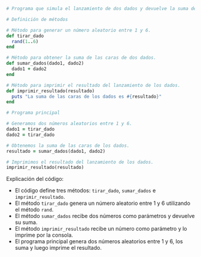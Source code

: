 ```ruby
# Programa que simula el lanzamiento de dos dados y devuelve la suma de sus caras.

# Definición de métodos

# Método para generar un número aleatorio entre 1 y 6.
def tirar_dado
  rand(1..6)
end

# Método para obtener la suma de las caras de dos dados.
def sumar_dados(dado1, dado2)
  dado1 + dado2
end

# Método para imprimir el resultado del lanzamiento de los dados.
def imprimir_resultado(resultado)
  puts "La suma de las caras de los dados es #{resultado}"
end

# Programa principal

# Generamos dos números aleatorios entre 1 y 6.
dado1 = tirar_dado
dado2 = tirar_dado

# Obtenemos la suma de las caras de los dados.
resultado = sumar_dados(dado1, dado2)

# Imprimimos el resultado del lanzamiento de los dados.
imprimir_resultado(resultado)
```

Explicación del código:

* El código define tres métodos: `tirar_dado`, `sumar_dados` e `imprimir_resultado`.
* El método `tirar_dado` genera un número aleatorio entre 1 y 6 utilizando el método `rand`.
* El método `sumar_dados` recibe dos números como parámetros y devuelve su suma.
* El método `imprimir_resultado` recibe un número como parámetro y lo imprime por la consola.
* El programa principal genera dos números aleatorios entre 1 y 6, los suma y luego imprime el resultado.
